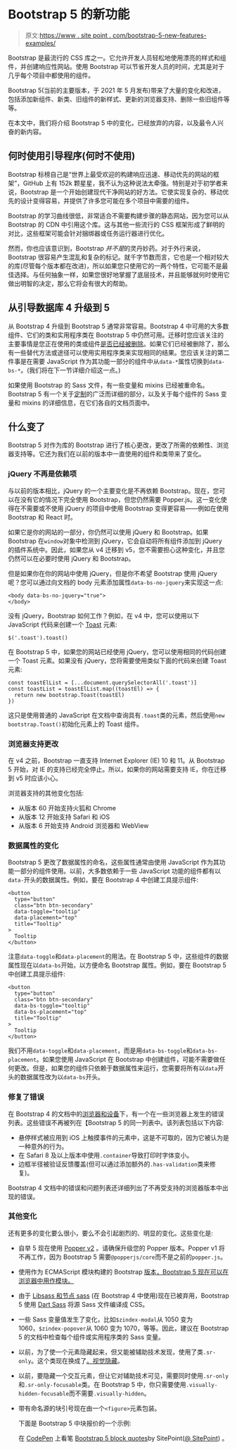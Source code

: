 # Bootstrap 5 的新功能

> 原文:[https://www . site point . com/bootstrap-5-new-features-examples/](https://www.sitepoint.com/bootstrap-5-new-features-examples/)

Bootstrap 是最流行的 CSS 库之一。它允许开发人员轻松地使用漂亮的样式和组件，并创建响应性网站。使用 Bootstrap 可以节省开发人员的时间，尤其是对于几乎每个项目中都使用的组件。

Bootstrap 5(当前的主要版本，于 2021 年 5 月发布)带来了大量的变化和改进，包括添加新组件、新类、旧组件的新样式、更新的浏览器支持、删除一些旧组件等等。

在本文中，我们将介绍 Bootstrap 5 中的变化，已经放弃的内容，以及最令人兴奋的新内容。

## 何时使用引导程序(何时不使用)

Bootstrap 标榜自己是“世界上最受欢迎的构建响应迅速、移动优先的网站的框架”，GitHub 上有 152k 颗星星，我不认为这种说法太牵强。特别是对于初学者来说，Bootstrap 是一个开始创建现代干净网站的好方法。它使实现复杂的、移动优先的设计变得容易，并提供了许多您可能在多个项目中需要的组件。

Bootstrap 的学习曲线很低，非常适合不需要构建步骤的静态网站，因为您可以从 Bootstrap 的 CDN 中引用这个库。这与其他一些流行的 CSS 框架形成了鲜明的对比，这些框架可能会针对捆绑器或任务运行器进行优化。

然而，你也应该意识到，Bootstrap *并不是*的灵丹妙药。对于外行来说，Bootstrap 很容易产生混乱和复杂的标记。就千字节数而言，它也是一个相对较大的库(尽管每个版本都在改进)，所以如果您只使用它的一两个特性，它可能不是最佳选择。与任何抽象一样，如果您很好地掌握了底层技术，并且能够就何时使用它做出明智的决定，那么它将会有很大的帮助。

## 从引导数据库 4 升级到 5

从 Bootstrap 4 升级到 Bootstrap 5 通常非常容易。Bootstrap 4 中可用的大多数组件、它们的类和实用程序类在 Bootstrap 5 中仍然可用。迁移时您应该关注的主要事情是您正在使用的类或组件[是否已经被删除](#whats-dropped)。如果它们已经被删除了，那么有一些替代方法或途径可以使用实用程序类来实现相同的结果。您应该关注的第二件事是在需要 JavaScript 作为其功能一部分的组件中从`data-*`属性切换到`data-bs-*`。(我们将在下一节详细介绍这一点。)

如果使用 Bootstrap 的 Sass 文件，有一些变量和 mixins 已经被重命名。Bootstrap 5 有一个关于[定制](https://getbootstrap.com/docs/5.0/customize/overview/)的广泛而详细的部分，以及关于每个组件的 Sass 变量和 mixins 的详细信息，在它们各自的文档页面中。

## 什么变了

Bootstrap 5 对作为库的 Bootstrap 进行了核心更改，更改了所需的依赖性、浏览器支持等。它还为我们在以前的版本中一直使用的组件和类带来了变化。

### jQuery 不再是依赖项

与以前的版本相比，jQuery 的一个主要变化是不再依赖 Bootstrap。现在，您可以在没有它的情况下完全使用 Bootstrap，但您仍然需要 Popper.js。这一变化使得在不需要或不使用 jQuery 的项目中使用 Bootstrap 变得更容易——例如在使用 Bootstrap 和 React 时。

如果它是你的网站的一部分，你仍然可以使用 jQuery 和 Bootstrap。如果 Bootstrap 在`window`对象中检测到 jQuery，它会自动将所有组件添加到 jQuery 的插件系统中。因此，如果您从 v4 迁移到 v5，您不需要担心这种变化，并且您仍然可以在必要时使用 jQuery 和 Bootstrap。

但是如果你在你的网站中使用 jQuery，但是你不希望 Bootstrap 使用 jQuery 呢？您可以通过向文档的 body 元素添加属性`data-bs-no-jquery`来实现这一点:

```
<body data-bs-no-jquery="true">
</body> 
```

没有 jQuery，Bootstrap 如何工作？例如，在 v4 中，您可以使用以下 JavaScript 代码来创建一个 [Toast](https://getbootstrap.com/docs/5.0/components/toasts) 元素:

```
$('.toast').toast() 
```

在 Bootstrap 5 中，如果您的网站已经使用 jQuery，您可以使用相同的代码创建一个 Toast 元素。如果没有 jQuery，您将需要使用类似下面的代码来创建 Toast 元素:

```
const toastElList = [...document.querySelectorAll('.toast')]
const toastList = toastElList.map((toastEl) => {
  return new bootstrap.Toast(toastEl)
}) 
```

这只是使用普通的 JavaScript 在文档中查询具有`.toast`类的元素，然后使用`new bootstrap.Toast()`初始化元素上的 Toast 组件。

### 浏览器支持更改

在 v4 之前，Bootstrap 一直支持 Internet Explorer (IE) 10 和 11。从 Bootstrap 5 开始，对 IE 的支持已经完全停止。所以，如果你的网站需要支持 IE，你在迁移到 v5 时应该小心。

浏览器支持的其他变化包括:

*   从版本 60 开始支持火狐和 Chrome
*   从版本 12 开始支持 Safari 和 iOS
*   从版本 6 开始支持 Android 浏览器和 WebView

### 数据属性的变化

Bootstrap 5 更改了数据属性的命名，这些属性通常由使用 JavaScript 作为其功能一部分的组件使用。以前，大多数依赖于一些 JavaScript 功能的组件都有以`data-`开头的数据属性。例如，要在 Bootstrap 4 中创建工具提示组件:

```
<button 
  type="button" 
  class="btn btn-secondary" 
  data-toggle="tooltip" 
  data-placement="top" 
  title="Tooltip"
>
  Tooltip
</button> 
```

注意`data-toggle`和`data-placement`的用法。在 Bootstrap 5 中，这些组件的数据属性现在以`data-bs`开始，以方便命名 Bootstrap 属性。例如，要在 Bootstrap 5 中创建工具提示组件:

```
<button 
  type="button" 
  class="btn btn-secondary" 
  data-bs-toggle="tooltip" 
  data-bs-placement="top" 
  title="Tooltip"
>
  Tooltip
</button> 
```

我们不用`data-toggle`和`data-placement`，而是用`data-bs-toggle`和`data-bs-placement`。如果您使用 JavaScript 在 Bootstrap 中创建组件，可能不需要做任何更改。但是，如果您的组件只依赖于数据属性来运行，您需要将所有以`data`开头的数据属性改为以`data-bs`开头。

### 修复了错误

在 Bootstrap 4 的文档中的[浏览器和设备](https://getbootstrap.com/docs/4.6/getting-started/browsers-devices/)下，有一个在一些浏览器上发生的错误列表。这些错误不再被列在【Bootstrap 5 的同一列表中。该列表包括以下内容:

*   悬停样式被应用到 iOS 上触摸事件的元素中，这是不可取的，因为它被认为是一种意外的行为。
*   在 Safari 8 及以上版本中使用`.container`导致打印时字体变小。
*   边框半径被验证反馈覆盖(但可以通过添加额外的`.has-validation`类来修复)。

Bootstrap 4 文档中的错误和问题列表还详细列出了不再受支持的浏览器版本中出现的错误。

### 其他变化

还有更多的变化要么很小，要么不会引起剧烈的、明显的变化。这些变化是:

*   自举 5 现在使用 [Popper v2](https://popper.js.org/docs/v2/) 。请确保升级您的 Popper 版本。Popper v1 将不再工作，因为 Bootstrap 5 需要`@popperjs/core`而不是之前的`popper.js`。

*   使用作为 ECMAScript 模块构建的 Bootstrap [版本，Bootstrap 5 现在可以在浏览器中用作模块。](https://getbootstrap.com/docs/5.0/getting-started/javascript/#using-bootstrap-as-a-module)

*   由于 [Libsass 和节点 sass](https://github.com/sass/node-sass) (在 Bootstrap 4 中使用)现在已被弃用，Bootstrap 5 使用 [Dart Sass](https://sass-lang.com/dart-sass) 将源 Sass 文件编译成 CSS。

*   一些 Sass 变量值发生了变化，比如`$zindex-modal`从 1050 变为 1060，`$zindex-popover`从 1060 变为 1070，等等。因此，建议在 Bootstrap 5 的文档中检查每个组件或实用程序类的 Sass 变量。

*   以前，为了使一个元素隐藏起来，但又能被辅助技术发现，使用了类`.sr-only`。这个类现在换成了[。视觉隐藏](https://getbootstrap.com/docs/5.0/helpers/visually-hidden/)。

*   以前，要隐藏一个交互元素，但让它对辅助技术可见，需要同时使用`.sr-only`和`.sr-only-focusable`类。在 Bootstrap 5 中，你只需要使用`.visually-hidden-focusable`而不需要`.visually-hidden`。

*   带有命名源的块引号现在由一个`<figure>`元素包装。

    下面是 Bootstrap 5 中块报价的一个示例:

    在 [CodePen](https://codepen.io) 上看笔 [Bootstrap 5 block quotes](https://codepen.io/SitePoint/pen/qBmwvZE)by SitePoint([@ SitePoint](https://codepen.io/SitePoint))
    。